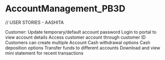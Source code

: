 # AccountManagement_PB3D

// USER STORIES - AASHITA

Customer: 
Update temporary/default account password
Login to portal to view account details
Access customer account through customer ID
Customers can create multiple Account
Cash withdrawal options
Cash deposition options
Transfer funds to different accounts 
Download and view mini statement for recent transactions
